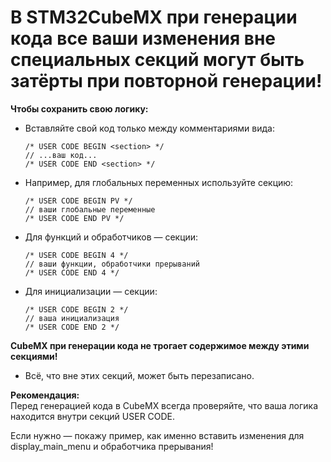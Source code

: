 
# В STM32CubeMX при генерации кода все ваши изменения вне специальных секций могут быть затёрты при повторной генерации!

**Чтобы сохранить свою логику:**
- Вставляйте свой код только между комментариями вида:
  ```
  /* USER CODE BEGIN <section> */
  // ...ваш код...
  /* USER CODE END <section> */
  ```
- Например, для глобальных переменных используйте секцию:
  ```
  /* USER CODE BEGIN PV */
  // ваши глобальные переменные
  /* USER CODE END PV */
  ```
- Для функций и обработчиков — секции:
  ```
  /* USER CODE BEGIN 4 */
  // ваши функции, обработчики прерываний
  /* USER CODE END 4 */
  ```
- Для инициализации — секции:
  ```
  /* USER CODE BEGIN 2 */
  // ваша инициализация
  /* USER CODE END 2 */
  ```

**CubeMX при генерации кода не трогает содержимое между этими секциями!**
- Всё, что вне этих секций, может быть перезаписано.

**Рекомендация:**  
Перед генерацией кода в CubeMX всегда проверяйте, что ваша логика находится внутри секций USER CODE.

Если нужно — покажу пример, как именно вставить изменения для display_main_menu и обработчика прерывания!
